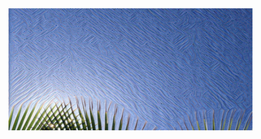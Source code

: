 

<img src="1_L3H14UIQe5lxD6G154sIow.png" height="240" width="480">

<!--
https://raw.githubusercontent.com/stevecondylios/stevecondylios/master/1_L3H14UIQe5lxD6G154sIow.png
**stevecondylios/stevecondylios** is a ✨ _special_ ✨ repository because its `README.md` (this file) appears on your GitHub profile.
![](1_L3H14UIQe5lxD6G154sIow.png)
Here are some ideas to get you started:

- 🔭 I’m currently working on ...
- 🌱 I’m currently learning ...
- 👯 I’m looking to collaborate on ...
- 🤔 I’m looking for help with ...
- 💬 Ask me about ...
- 📫 How to reach me: ...
- 😄 Pronouns: ...
- ⚡ Fun fact: ...
-->
